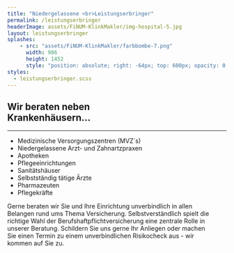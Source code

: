 ```yaml
---
title: "Niedergelassene <br>Leistungserbringer"
permalink: /leistungserbringer
headerImage: assets/FiNUM-KlinkMakler/img-hospital-5.jpg
layout: leistungserbringer
splashes:
    - src: "assets/FiNUM-KlinkMakler/farbbombe-7.png"
      width: 986
      height: 1452
      style: "position: absolute; right: -64px; top: 600px; opacity: 0.75;"
styles:
  - leistungserbringer.scss
---
```


## Wir beraten neben <br>Krankenhäusern...
---

- Medizinische Versorgungszentren (MVZ´s)
- Niedergelassene Arzt- und Zahnartzpraxen
- Apotheken
- Pflegeeinrichtungen
- Sanitätshäuser
- Selbstständig tätige Ärzte
- Pharmazeuten
- Pflegekräfte


Gerne beraten wir Sie und Ihre Einrichtung unverbindlich in allen <br>
Belangen rund ums Thema Versicherung. Selbstverständlich spielt die <br>
richtige Wahl der Berufshaftpflichtversicherung eine zentrale Rolle in <br>
unserer Beratung. Schildern Sie uns gerne Ihr Anliegen oder machen <br>
Sie einen Termin zu einem unverbindlichen Risikocheck aus - wir <br>
kommen auf Sie zu.
